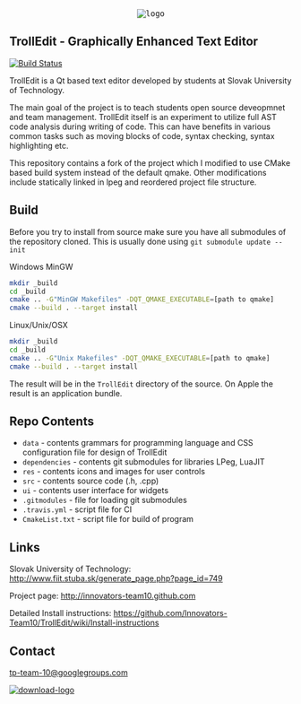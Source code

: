 <pre>                           <img  src="http://innovators-team10.github.com/help/images/TrollEdit_logo.png" align="middle" alt="logo"></img></pre>
 
TrollEdit - Graphically Enhanced Text Editor
-----
[![Build Status](https://secure.travis-ci.org/Innovators-Team10/TrollEdit.png?branch=dev)](http://travis-ci.org/Innovators-Team10/TrollEdit)

TrollEdit is a Qt based text editor developed by students at Slovak University of Technology.

The main goal of the project is to teach students open source deveopmnet and team management.
TrollEdit itself is an experiment to utilize full AST code analysis during writing of code.
This can have benefits in various common tasks such as moving blocks of code, syntax checking,
syntax highlighting etc.

This repository contains a fork of the project which I modified to use CMake based build system 
instead of the default qmake. Other modifications include statically linked in lpeg and reordered
project file structure.

Build
-----

Before you try to install from source make sure you have all submodules of the repository cloned. This is usually done using `git submodule update --init`

Windows MinGW

```bash
mkdir _build
cd _build
cmake .. -G"MinGW Makefiles" -DQT_QMAKE_EXECUTABLE=[path to qmake]
cmake --build . --target install
```

Linux/Unix/OSX

```bash
mkdir _build
cd _build
cmake .. -G"Unix Makefiles" -DQT_QMAKE_EXECUTABLE=[path to qmake]
cmake --build . --target install
```

The result will be in the `TrollEdit` directory of the source. On Apple the result is an application bundle.

Repo Contents
-----
* `data` -          contents grammars for programming language and CSS configuration file for design of TrollEdit
* `dependencies` -  contents git submodules for libraries LPeg, LuaJIT
* `res` -           contents icons and images for user controls 
* `src` -           contents source code (.h, .cpp)
* `ui` -            contents user interface for widgets 
* `.gitmodules` -   file for loading git submodules 
* `.travis.yml` -   script file for CI
* `CmakeList.txt` - script file for build of program 

Links
-----

Slovak University of Technology:
http://www.fiit.stuba.sk/generate_page.php?page_id=749

Project page: 
http://innovators-team10.github.com

Detailed Install instructions:
https://github.com/Innovators-Team10/TrollEdit/wiki/Install-instructions

Contact
-------

tp-team-10@googlegroups.com 


<a href="https://github.com/downloads/Innovators-Team10/TrollEdit/TrollEdit-1.3.4.exe"><img  src="http://innovators-team10.github.com/images/down_instal.png" align="middle" alt="download-logo"></img></a>
